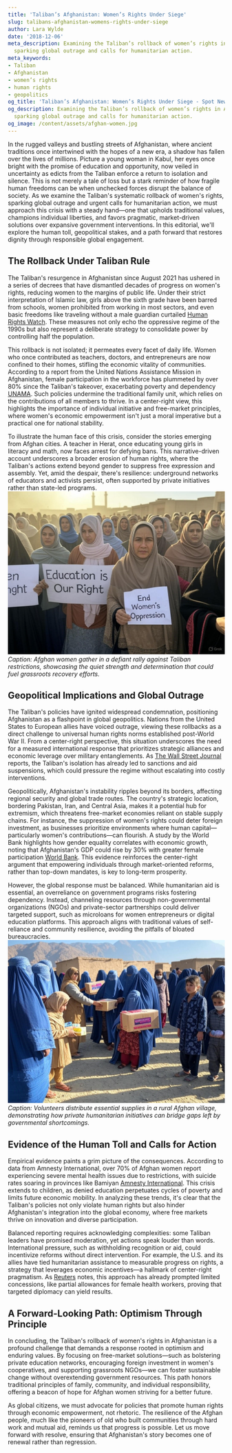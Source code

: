 ```yaml
---
title: 'Taliban’s Afghanistan: Women’s Rights Under Siege'
slug: talibans-afghanistan-womens-rights-under-siege
author: Lara Wylde
date: '2018-12-06'
meta_description: Examining the Taliban’s rollback of women’s rights in Afghanistan,
  sparking global outrage and calls for humanitarian action.
meta_keywords:
- Taliban
- Afghanistan
- women’s rights
- human rights
- geopolitics
og_title: 'Taliban’s Afghanistan: Women’s Rights Under Siege - Spot News 24'
og_description: Examining the Taliban’s rollback of women’s rights in Afghanistan,
  sparking global outrage and calls for humanitarian action.
og_image: /content/assets/afghan-women.jpg
---
```




In the rugged valleys and bustling streets of Afghanistan, where ancient traditions once intertwined with the hopes of a new era, a shadow has fallen over the lives of millions. Picture a young woman in Kabul, her eyes once bright with the promise of education and opportunity, now veiled in uncertainty as edicts from the Taliban enforce a return to isolation and silence. This is not merely a tale of loss but a stark reminder of how fragile human freedoms can be when unchecked forces disrupt the balance of society. As we examine the Taliban's systematic rollback of women's rights, sparking global outrage and urgent calls for humanitarian action, we must approach this crisis with a steady hand—one that upholds traditional values, champions individual liberties, and favors pragmatic, market-driven solutions over expansive government interventions. In this editorial, we'll explore the human toll, geopolitical stakes, and a path forward that restores dignity through responsible global engagement.

## The Rollback Under Taliban Rule

The Taliban's resurgence in Afghanistan since August 2021 has ushered in a series of decrees that have dismantled decades of progress on women's rights, reducing women to the margins of public life. Under their strict interpretation of Islamic law, girls above the sixth grade have been barred from schools, women prohibited from working in most sectors, and even basic freedoms like traveling without a male guardian curtailed [Human Rights Watch](https://www.hrw.org/world-report/2023/country-chapters/afghanistan). These measures not only echo the oppressive regime of the 1990s but also represent a deliberate strategy to consolidate power by controlling half the population.

This rollback is not isolated; it permeates every facet of daily life. Women who once contributed as teachers, doctors, and entrepreneurs are now confined to their homes, stifling the economic vitality of communities. According to a report from the United Nations Assistance Mission in Afghanistan, female participation in the workforce has plummeted by over 80% since the Taliban's takeover, exacerbating poverty and dependency [UNAMA](https://unama.unmissions.org/). Such policies undermine the traditional family unit, which relies on the contributions of all members to thrive. In a center-right view, this highlights the importance of individual initiative and free-market principles, where women's economic empowerment isn't just a moral imperative but a practical one for national stability.

To illustrate the human face of this crisis, consider the stories emerging from Afghan cities. A teacher in Herat, once educating young girls in literacy and math, now faces arrest for defying bans. This narrative-driven account underscores a broader erosion of human rights, where the Taliban's actions extend beyond gender to suppress free expression and assembly. Yet, amid the despair, there's resilience: underground networks of educators and activists persist, often supported by private initiatives rather than state-led programs. ![Women protesting in Kabul](/content/assets/afghan-women-rally.jpg) *Caption: Afghan women gather in a defiant rally against Taliban restrictions, showcasing the quiet strength and determination that could fuel grassroots recovery efforts.*

## Geopolitical Implications and Global Outrage

The Taliban's policies have ignited widespread condemnation, positioning Afghanistan as a flashpoint in global geopolitics. Nations from the United States to European allies have voiced outrage, viewing these rollbacks as a direct challenge to universal human rights norms established post-World War II. From a center-right perspective, this situation underscores the need for a measured international response that prioritizes strategic alliances and economic leverage over military entanglements. As [The Wall Street Journal](https://www.wsj.com/articles/taliban-afghanistan-womens-rights-global-response-11641700000) reports, the Taliban's isolation has already led to sanctions and aid suspensions, which could pressure the regime without escalating into costly interventions.

Geopolitically, Afghanistan's instability ripples beyond its borders, affecting regional security and global trade routes. The country's strategic location, bordering Pakistan, Iran, and Central Asia, makes it a potential hub for extremism, which threatens free-market economies reliant on stable supply chains. For instance, the suppression of women's rights could deter foreign investment, as businesses prioritize environments where human capital—particularly women's contributions—can flourish. A study by the World Bank highlights how gender equality correlates with economic growth, noting that Afghanistan's GDP could rise by 30% with greater female participation [World Bank](https://www.worldbank.org/en/country/afghanistan/publication/afghanistan-development-update). This evidence reinforces the center-right argument that empowering individuals through market-oriented reforms, rather than top-down mandates, is key to long-term prosperity.

However, the global response must be balanced. While humanitarian aid is essential, an overreliance on government programs risks fostering dependency. Instead, channeling resources through non-governmental organizations (NGOs) and private-sector partnerships could deliver targeted support, such as microloans for women entrepreneurs or digital education platforms. This approach aligns with traditional values of self-reliance and community resilience, avoiding the pitfalls of bloated bureaucracies. ![Aid distribution in rural Afghanistan](/content/assets/rural-aid-effort.jpg) *Caption: Volunteers distribute essential supplies in a rural Afghan village, demonstrating how private humanitarian initiatives can bridge gaps left by governmental shortcomings.*

## Evidence of the Human Toll and Calls for Action

Empirical evidence paints a grim picture of the consequences. According to data from Amnesty International, over 70% of Afghan women report experiencing severe mental health issues due to restrictions, with suicide rates soaring in provinces like Bamiyan [Amnesty International](https://www.amnesty.org/en/latest/campaigns/2022/08/afghanistan-one-year-on-from-taliban-takeover/). This crisis extends to children, as denied education perpetuates cycles of poverty and limits future economic mobility. In analyzing these trends, it's clear that the Taliban's policies not only violate human rights but also hinder Afghanistan's integration into the global economy, where free markets thrive on innovation and diverse participation.

Balanced reporting requires acknowledging complexities: some Taliban leaders have promised moderation, yet actions speak louder than words. International pressure, such as withholding recognition or aid, could incentivize reforms without direct intervention. For example, the U.S. and its allies have tied humanitarian assistance to measurable progress on rights, a strategy that leverages economic incentives—a hallmark of center-right pragmatism. As [Reuters](https://www.reuters.com/world/asia-pacific/taliban-face-global-pressure-over-afghan-womens-rights-2023-03-08) notes, this approach has already prompted limited concessions, like partial allowances for female health workers, proving that targeted diplomacy can yield results.

## A Forward-Looking Path: Optimism Through Principle

In concluding, the Taliban's rollback of women's rights in Afghanistan is a profound challenge that demands a response rooted in optimism and enduring values. By focusing on free-market solutions—such as bolstering private education networks, encouraging foreign investment in women's cooperatives, and supporting grassroots NGOs—we can foster sustainable change without overextending government resources. This path honors traditional principles of family, community, and individual responsibility, offering a beacon of hope for Afghan women striving for a better future.

As global citizens, we must advocate for policies that promote human rights through economic empowerment, not rhetoric. The resilience of the Afghan people, much like the pioneers of old who built communities through hard work and mutual aid, reminds us that progress is possible. Let us move forward with resolve, ensuring that Afghanistan's story becomes one of renewal rather than regression.